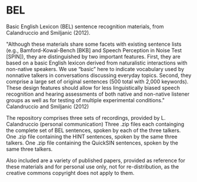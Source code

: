 # BEL
Basic English Lexicon (BEL) sentence recognition materials, from Calandruccio and Smiljanic (2012).

"Although these materials share some facets with existing sentence lists (e.g., Bamford-Kowal-Bench [BKB] and Speech Perception in Noise Test [SPIN]), they are distinguished by two important features. First, they are based on a basic English lexicon derived from naturalistic interactions with non-native speakers. We use “basic” here to indicate vocabulary used by nonnative talkers in conversations discussing everyday topics. Second, they comprise a large set of original sentences (500 total with 2,000 keywords). These design features should allow for less linguistically biased speech recognition and hearing assessments of both native and non-native listener groups as well as for testing of multiple experimental conditions." Calandruccio and Smiljanic (2012)

The repository comprises three sets of recordings, provided by L. Calandruccio (personal communication)
Three .zip files each containging the complete set of BEL sentences, spoken by each of the three talkers.
One .zip file containing the HINT sentences, spoken by the same three talkers.
One .zip file containing the QuickSIN sentences, spoken by the same three talkers.

Also included are a variety of published papers, provided as reference for these materials and for personal use only, not for re-distribution, as the creative commons copyright does not apply to them.
